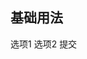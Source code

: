 ## 基础用法
<fk-form v-model="ruleForm" :rules="rules">
  <fk-form-item label="用户名" required>
    <fk-input v-model="ruleForm.input"></fk-input>  
  </fk-form-item>
  <fk-form-item label="是否打包" prop="radio">
    <fk-radio-group v-model="ruleForm.radio">
      <fk-radio value="1">选项1</fk-radio>
      <fk-radio value="2">选项2</fk-radio>
    </fk-radio-group>
  </fk-form-item>
  <fk-form-item label="打包哪些东西">
    <fk-checkbox-group v-model="ruleForm.checkbox">
      <fk-checkbox label="选择1"></fk-checkbox>
      <fk-checkbox label="选择2"></fk-checkbox>
      <fk-checkbox label="选择3"></fk-checkbox>
      <fk-checkbox label="选择4"></fk-checkbox>
    </fk-checkbox-group>
  </fk-form-item>
  <fk-form-item label="打包方法">
    <fk-select v-model="ruleForm.select">
      <fk-select-option 
          v-for="item in options" 
          :key="item.value"
          :label="item.label"
          :value="item.value">
      </fk-select-option>
    </fk-select>
  </fk-form-item>
  <fk-form-item label="打包时间">
    <fk-date-picker v-model="ruleForm.date"></fk-date-picker>
  </fk-form-item>
  <fk-form-item label="自动打包">
    <fk-switch v-model="ruleForm.switch"></fk-switch>
  </fk-form-item>
  <fk-form-item>
    <fk-button type="primary" @click="submit">提交</fk-button>  
  </fk-form-item>
</fk-form>
<script>
  export default {
    data() {
      return {
        ruleForm: {
          input: '',
          radio: '1',
          checkbox: ['选择1'],
          select: '',
          date: '',
          switch: true
        },
        options: [{
            value: '选项1',
            label: '选项1'
        }, {
            value: '选项2',
            label: '选项2'
        }, {
            value: '选项3',
            label: '选项3'
        }],
        rules: {
          radio: [
            {required: true},
          ]
        }
      }
    },
    methods: {
      submit() {
        console.log(this.ruleForm)
      }
    }
  }
</script>